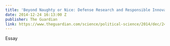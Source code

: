 ```yaml
---
title: 'Beyond Naughty or Nice: Defense Research and Responsible Innovation'
date: 2014-12-24 16:13:00 Z
publisher: The Guardian
link: https://www.theguardian.com/science/political-science/2014/dec/24/beyond-naughty-or-nice-defence-research-and-responsible-innovation
---
```


Essay